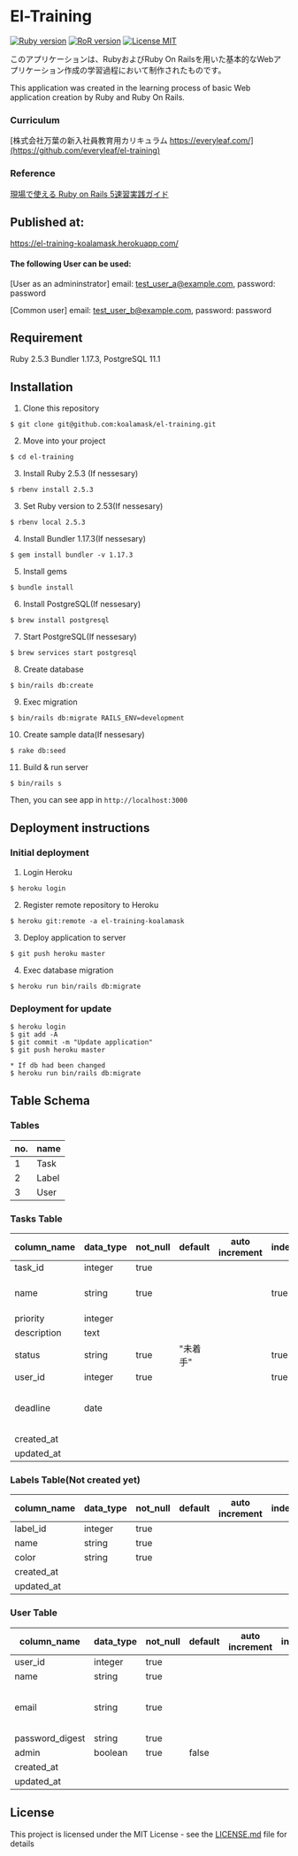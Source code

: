 # El-Training
[![Ruby version](https://img.shields.io/badge/Ruby-2.5.3-red.svg)]()
[![RoR version](https://img.shields.io/badge/Ruby%20on%20Rails-5.2.2-red.svg)]()
[![License MIT](https://img.shields.io/badge/License-MIT-lightgrey.svg)]()

このアプリケーションは、RubyおよびRuby On Railsを用いた基本的なWebアプリケーション作成の学習過程において制作されたものです。

This application was created in the learning process of basic Web application creation by Ruby and Ruby On Rails.

### Curriculum
[株式会社万葉の新入社員教育用カリキュラム https://everyleaf.com/](https://github.com/everyleaf/el-training)

### Reference
[現場で使える Ruby on Rails 5速習実践ガイド](https://www.amazon.co.jp/%E7%8F%BE%E5%A0%B4%E3%81%A7%E4%BD%BF%E3%81%88%E3%82%8B-Ruby-Rails-5%E9%80%9F%E7%BF%92%E5%AE%9F%E8%B7%B5%E3%82%AC%E3%82%A4%E3%83%89-%E5%A4%A7%E5%A0%B4%E5%AF%A7%E5%AD%90/dp/4839962227)

## Published at:
https://el-training-koalamask.herokuapp.com/

#### The following User can be used:


[User as an admininstrator] email: test_user_a@example.com,  password: password

[Common user] email: test_user_b@example.com,  password: password
  

## Requirement
Ruby 2.5.3
Bundler 1.17.3, 
PostgreSQL 11.1

## Installation

1. Clone this repository
```
$ git clone git@github.com:koalamask/el-training.git
```

2. Move into your project
```
$ cd el-training
```

3. Install Ruby 2.5.3 (If nessesary) 
```
$ rbenv install 2.5.3
```

3. Set Ruby version to 2.53(If nessesary)
```
$ rbenv local 2.5.3
```

4. Install Bundler 1.17.3(If nessesary)
```
$ gem install bundler -v 1.17.3
```

5. Install gems
```
$ bundle install
```

6. Install PostgreSQL(If nessesary)
```
$ brew install postgresql
```

7. Start PostgreSQL(If nessesary)
```
$ brew services start postgresql
```

8. Create database
```
$ bin/rails db:create
```

9. Exec migration
```
$ bin/rails db:migrate RAILS_ENV=development
```

10. Create sample data(If nessesary)
```
$ rake db:seed
```

11. Build & run server
```
$ bin/rails s
```
Then, you can see app in `http://localhost:3000`


## Deployment instructions
### Initial deployment
1. Login Heroku
```
$ heroku login
```

2. Register remote repository to Heroku
```
$ heroku git:remote -a el-training-koalamask
```

3. Deploy application to server
```
$ git push heroku master
```

4. Exec database migration
```
$ heroku run bin/rails db:migrate
```

### Deployment for update
```
$ heroku login
$ git add -A
$ git commit -m "Update application"
$ git push heroku master

* If db had been changed
$ heroku run bin/rails db:migrate
```

## Table Schema

### Tables
| no. | name  |
| --- | ----- |
| 1   | Task  |
| 2   | Label |
| 3   | User  |


### Tasks Table
| column_name | data_type | not_null | default | auto increment | index | comments                                       |
| ----------- | --------- | -------- | ------- | -------------- | ----- | ---------------------------------------------- |
| task_id     | integer   | true     |         |                |       |                                                |
| name        | string    | true     |         |                | true      | [validation] until 30 characters         |
| priority    | integer   |          |         |                |       |                                                |
| description | text      |          |         |                |       |                                                |
| status      | string   | true     | "未着手"       |                |true       |  |
| user_id     | integer   | true         |         |                |   true    |     |
| deadline    | date      |          |         |                |       | [validation] should be today or later          |
| created_at  |           |          |         |                |       |                                                |
| updated_at  |           |          |         |                |       |                                                |


### Labels Table(Not created yet)
| column_name | data_type | not_null | default | auto increment | index | comments |
| ----------- | --------- | -------- | ------- | -------------- | ----- | -------- |
| label_id    | integer   | true     |         |                |       |          |
| name        | string    | true     |         |                |       |          |
| color       | string    | true     |         |                |       |          |
| created_at  |           |          |         |                |       |          |
| updated_at  |           |          |         |                |       |          |


### User Table
| column_name     | data_type | not_null | default | auto increment | index                                | comments |
| --------------- | --------- | -------- | ------- | -------------- | --------------------------------------- | ----- |
| user_id         | integer   | true     |         |                |                                         |       |
| name            | string    | true     |         |                |                                         |       |
| email           | string    | true     |         |                |  | [validation] should be based on RFC2822      |
| password_digest | string    | true     |         |                |                                         |       |
| admin           | boolean   | true     | false   |                |                                         |       |
| created_at      |           |          |         |                |                                         |       |
| updated_at      |           |          |         |                |                                         |       |


## License
This project is licensed under the MIT License - see the [LICENSE.md](https://github.com/koalamask/el-training/blob/master/LICENSE.md) file for details
